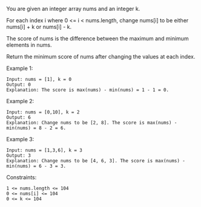 You are given an integer array nums and an integer k.

For each index i where 0 <= i < nums.length, change nums[i] to be either nums[i] + k or nums[i] - k.

The score of nums is the difference between the maximum and minimum elements in nums.

Return the minimum score of nums after changing the values at each index.

Example 1:

    Input: nums = [1], k = 0
    Output: 0
    Explanation: The score is max(nums) - min(nums) = 1 - 1 = 0.

Example 2:

    Input: nums = [0,10], k = 2
    Output: 6
    Explanation: Change nums to be [2, 8]. The score is max(nums) - min(nums) = 8 - 2 = 6.

Example 3:

    Input: nums = [1,3,6], k = 3
    Output: 3
    Explanation: Change nums to be [4, 6, 3]. The score is max(nums) - min(nums) = 6 - 3 = 3.

Constraints:

    1 <= nums.length <= 104
    0 <= nums[i] <= 104
    0 <= k <= 104
